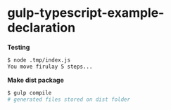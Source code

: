# gulp-typescript-example-declaration

**Testing**

```bash
$ node .tmp/index.js
You move firulay 5 steps...
```

**Make dist package**

```bash
$ gulp compile
# generated files stored on dist folder
```
